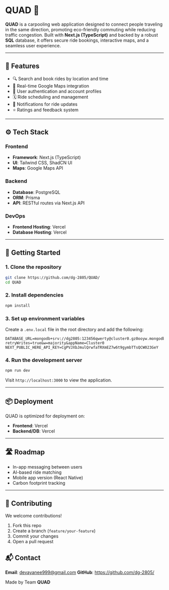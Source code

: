 # QUAD 🚗  
**QUAD** is a carpooling web application designed to connect people traveling in the same direction, promoting eco-friendly commuting while reducing traffic congestion. Built with **Next.js (TypeScript)** and backed by a robust **SQL** database, it offers secure ride bookings, interactive maps, and a seamless user experience.

---

## 🌟 Features

- 🔍 Search and book rides by location and time
- 📍 Real-time Google Maps integration
- 👤 User authentication and account profiles
- 🗓️ Ride scheduling and management
- 🔔 Notifications for ride updates
- ⭐ Ratings and feedback system

---

## ⚙️ Tech Stack

### Frontend
- **Framework**: Next.js (TypeScript)
- **UI**: Tailwind CSS, ShadCN UI
- **Maps**: Google Maps API

### Backend
- **Database**: PostgreSQL
- **ORM**: Prisma
- **API**: RESTful routes via Next.js API

### DevOps
- **Frontend Hosting**: Vercel
- **Database Hosting**: Vercel

---

## 🚀 Getting Started

### 1. Clone the repository
```bash
git clone https://github.com/dg-2805/QUAD/
cd QUAD
````

### 2. Install dependencies

```bash
npm install
```

### 3. Set up environment variables

Create a `.env.local` file in the root directory and add the following:

```
DATABASE_URL=mongodb+srv://dg2805:123456qwerty@cluster0.gz0ooyw.mongodb.net/?retryWrites=true&w=majority&appName=Cluster0
NEXT_PUBLIC_HERE_API_KEY=CgPVJXbJmulQrwfaTRXmEZ7w6t9gymbTTsQCW023GeY
```

### 4. Run the development server

```bash
npm run dev
```

Visit `http://localhost:3000` to view the application.

---

## 📦 Deployment

QUAD is optimized for deployment on:

* **Frontend**: Vercel
* **Backend/DB**: Vercel

---

## 🛣️ Roadmap

* In-app messaging between users
* AI-based ride matching
* Mobile app version (React Native)
* Carbon footprint tracking

---

## 🤝 Contributing

We welcome contributions!

1. Fork this repo
2. Create a branch (`feature/your-feature`)
3. Commit your changes
4. Open a pull request


## 📬 Contact

**Email**: devayanee999@gmail.com
**GitHub**: https://github.com/dg-2805/

Made by Team **QUAD**
